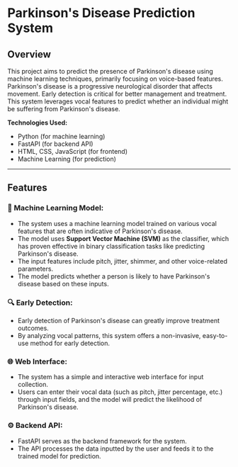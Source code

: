 # Parkinson's Disease Prediction System

## Overview

This project aims to predict the presence of Parkinson's disease using machine learning techniques, primarily focusing on voice-based features. Parkinson's disease is a progressive neurological disorder that affects movement. Early detection is critical for better management and treatment. This system leverages vocal features to predict whether an individual might be suffering from Parkinson's disease.

**Technologies Used:**

- Python (for machine learning)
- FastAPI (for backend API)
- HTML, CSS, JavaScript (for frontend)
- Machine Learning (for prediction)

---

## Features

### 🧠 Machine Learning Model:
- The system uses a machine learning model trained on various vocal features that are often indicative of Parkinson's disease.
- The model uses **Support Vector Machine (SVM)** as the classifier, which has proven effective in binary classification tasks like predicting Parkinson's disease.
- The input features include pitch, jitter, shimmer, and other voice-related parameters.
- The model predicts whether a person is likely to have Parkinson's disease based on these inputs.
  

### 🔍 Early Detection:
- Early detection of Parkinson's disease can greatly improve treatment outcomes.
- By analyzing vocal patterns, this system offers a non-invasive, easy-to-use method for early detection.
  

### 🌐 Web Interface:
- The system has a simple and interactive web interface for input collection.
- Users can enter their vocal data (such as pitch, jitter percentage, etc.) through input fields, and the model will predict the likelihood of Parkinson's disease.


### ⚙️ Backend API:
- FastAPI serves as the backend framework for the system.
- The API processes the data inputted by the user and feeds it to the trained model for prediction.



